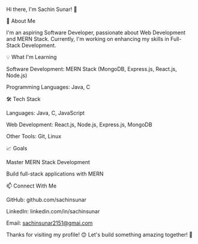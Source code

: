 Hi there, I'm Sachin Sunar! 👋

🚀 About Me

I'm an aspiring Software Developer, passionate about Web Development and MERN Stack. Currently, I'm working on enhancing my skills in Full-Stack Development.

💡 What I'm Learning

Software Development: MERN Stack (MongoDB, Express.js, React.js, Node.js)

Programming Languages: Java, C

🛠 Tech Stack

Languages: Java, C, JavaScript

Web Development: React.js, Node.js, Express.js, MongoDB

Other Tools: Git, Linux

📈 Goals

Master MERN Stack Development

Build full-stack applications with MERN

📫 Connect With Me

GitHub: github.com/sachinsunar

LinkedIn: linkedin.com/in/sachinsunar

Email: sachinsunar2151@gmai.com

Thanks for visiting my profile! 😊 Let's build something amazing together! 🚀
